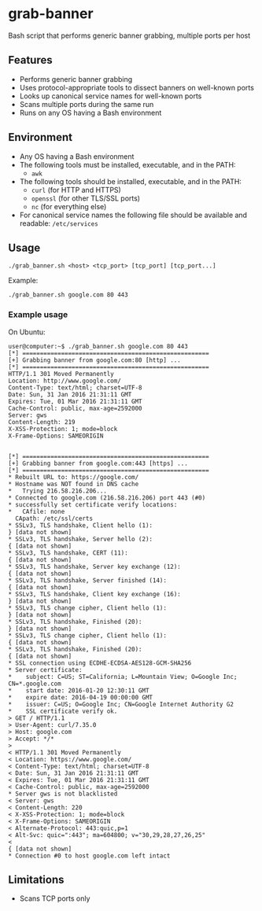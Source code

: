 # grab-banner
Bash script that performs generic banner grabbing, multiple ports per host


## Features
* Performs generic banner grabbing
* Uses protocol-appropriate tools to dissect banners on well-known ports
* Looks up canonical service names for well-known ports
* Scans multiple ports during the same run
* Runs on any OS having a Bash environment


## Environment
* Any OS having a Bash environment
* The following tools must be installed, executable, and in the PATH:
    * `awk`
* The following tools should be installed, executable, and in the PATH:
    * `curl` (for HTTP and HTTPS)
    * `openssl` (for other TLS/SSL ports)
    * `nc` (for everything else)
* For canonical service names the following file should be available and readable:  `/etc/services`


## Usage
```
./grab_banner.sh <host> <tcp_port> [tcp_port] [tcp_port...]
```
Example:
```
./grab_banner.sh google.com 80 443
```


### Example usage
On Ubuntu:
```
user@computer:~$ ./grab_banner.sh google.com 80 443
[*] =====================================================
[+] Grabbing banner from google.com:80 [http] ...
[*] =====================================================
HTTP/1.1 301 Moved Permanently
Location: http://www.google.com/
Content-Type: text/html; charset=UTF-8
Date: Sun, 31 Jan 2016 21:31:11 GMT
Expires: Tue, 01 Mar 2016 21:31:11 GMT
Cache-Control: public, max-age=2592000
Server: gws
Content-Length: 219
X-XSS-Protection: 1; mode=block
X-Frame-Options: SAMEORIGIN


[*] =====================================================
[+] Grabbing banner from google.com:443 [https] ...
[*] =====================================================
* Rebuilt URL to: https://google.com/
* Hostname was NOT found in DNS cache
*   Trying 216.58.216.206...
* Connected to google.com (216.58.216.206) port 443 (#0)
* successfully set certificate verify locations:
*   CAfile: none
  CApath: /etc/ssl/certs
* SSLv3, TLS handshake, Client hello (1):
} [data not shown]
* SSLv3, TLS handshake, Server hello (2):
{ [data not shown]
* SSLv3, TLS handshake, CERT (11):
{ [data not shown]
* SSLv3, TLS handshake, Server key exchange (12):
{ [data not shown]
* SSLv3, TLS handshake, Server finished (14):
{ [data not shown]
* SSLv3, TLS handshake, Client key exchange (16):
} [data not shown]
* SSLv3, TLS change cipher, Client hello (1):
} [data not shown]
* SSLv3, TLS handshake, Finished (20):
} [data not shown]
* SSLv3, TLS change cipher, Client hello (1):
{ [data not shown]
* SSLv3, TLS handshake, Finished (20):
{ [data not shown]
* SSL connection using ECDHE-ECDSA-AES128-GCM-SHA256
* Server certificate:
* 	 subject: C=US; ST=California; L=Mountain View; O=Google Inc; CN=*.google.com
* 	 start date: 2016-01-20 12:30:11 GMT
* 	 expire date: 2016-04-19 00:00:00 GMT
* 	 issuer: C=US; O=Google Inc; CN=Google Internet Authority G2
* 	 SSL certificate verify ok.
> GET / HTTP/1.1
> User-Agent: curl/7.35.0
> Host: google.com
> Accept: */*
> 
< HTTP/1.1 301 Moved Permanently
< Location: https://www.google.com/
< Content-Type: text/html; charset=UTF-8
< Date: Sun, 31 Jan 2016 21:31:11 GMT
< Expires: Tue, 01 Mar 2016 21:31:11 GMT
< Cache-Control: public, max-age=2592000
* Server gws is not blacklisted
< Server: gws
< Content-Length: 220
< X-XSS-Protection: 1; mode=block
< X-Frame-Options: SAMEORIGIN
< Alternate-Protocol: 443:quic,p=1
< Alt-Svc: quic=":443"; ma=604800; v="30,29,28,27,26,25"
< 
{ [data not shown]
* Connection #0 to host google.com left intact
```

## Limitations

* Scans TCP ports only
